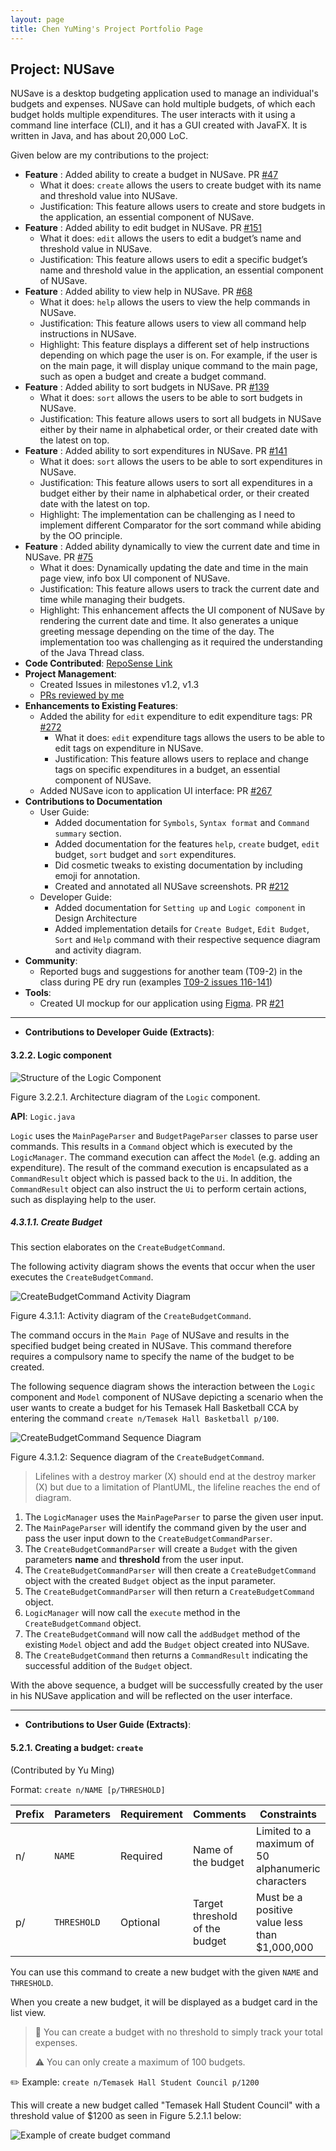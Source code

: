 ```yaml
---
layout: page
title: Chen YuMing's Project Portfolio Page
---
```

## Project: NUSave

NUSave is a desktop budgeting application used to manage an individual's budgets and expenses. NUSave can hold multiple
budgets, of which each budget holds multiple expenditures. The user interacts with it using a command line interface
(CLI), and it has a GUI created with JavaFX. It is written in Java, and has about 20,000 LoC.

Given below are my contributions to the project:
- **Feature** : Added ability to create a budget in NUSave. PR [#47](https://github.com/AY2021S1-CS2103T-T11-4/tp/pull/47)
	- What it does: `create` allows the users to create budget with its name and threshold value into NUSave.
	- Justification: This feature allows users to create and store budgets in the application,
	an essential component of NUSave.
- **Feature** : Added ability to edit budget in NUSave. PR [#151](https://github.com/AY2021S1-CS2103T-T11-4/tp/pull/151)
	- What it does: `edit` allows the users to edit a budget’s name and threshold value in NUSave.
	- Justification: This feature allows users to edit a specific budget’s name and threshold value in the application,
	an essential component of NUSave.
- **Feature** : Added ability to view help in NUSave. PR [#68](https://github.com/AY2021S1-CS2103T-T11-4/tp/pull/68)
	- What it does: `help` allows the users to view the help commands in NUSave.
	- Justification: This feature allows users to view all command help instructions in NUSave.
	- Highlight: This feature displays a different set of help instructions depending on which page the user is on.
	For example, if the user is on the main page, it will display unique command to the main page,
	such as open a budget and create a budget command.
- **Feature** : Added ability to sort budgets in NUSave. PR [#139](https://github.com/AY2021S1-CS2103T-T11-4/tp/pull/139)
	- What it does: `sort` allows the users to be able to sort budgets in NUSave.
	- Justification: This feature allows users to sort all budgets in NUSave either by their name in alphabetical order,
	or their created date with the latest on top.
- **Feature** : Added ability to sort expenditures in NUSave. PR [#141](https://github.com/AY2021S1-CS2103T-T11-4/tp/pull/141)
	- What it does: `sort` allows the users to be able to sort expenditures in NUSave.
	- Justification: This feature allows users to sort all expenditures in a budget either by their name in alphabetical order,
	or their created date with the latest on top.
	- Highlight: The implementation can be challenging as I need to implement different Comparator for the sort command
	while abiding by the OO principle.
- **Feature** : Added ability dynamically to view the current date and time in NUSave. PR [#75](https://github.com/AY2021S1-CS2103T-T11-4/tp/pull/75)
	- What it does: Dynamically updating the date and time in the main page view, info box UI component of NUSave.
	- Justification: This feature allows users to track the current date and time while managing their budgets.
	- Highlight: This enhancement affects the UI component of NUSave by rendering the current date and time.
	It also generates a unique greeting message depending on the time of the day.
	The implementation too was challenging as it required the understanding of the Java Thread class.
- **Code Contributed**: [RepoSense Link](https://nus-cs2103-ay2021s1.github.io/tp-dashboard/#breakdown=true&search=&sort=groupTitle&sortWithin=title&since=2020-08-14&timeframe=commit&mergegroup=&groupSelect=groupByRepos&checkedFileTypes=docs~functional-code~test-code~other&tabOpen=true&tabType=authorship&tabAuthor=yu-ming-chen&tabRepo=AY2021S1-CS2103T-T11-4%2Ftp%5Bmaster%5D&authorshipIsMergeGroup=false&authorshipFileTypes=docs~functional-code~test-code~other)
- **Project Management**:
	- Created Issues in milestones v1.2, v1.3
	- [PRs reviewed by me](https://github.com/AY2021S1-CS2103T-T11-4/tp/pulls?q=is%3Apr+reviewed-by%3Ayu-ming-chen)
- **Enhancements to Existing Features**:
	- Added the ability for `edit` expenditure to edit expenditure tags: PR [#272](https://github.com/AY2021S1-CS2103T-T11-4/tp/pull/272)
	    - What it does: `edit` expenditure tags allows the users to be able to edit tags on expenditure in NUSave. 
    	- Justification: This feature allows users to replace and change tags on specific expenditures in a budget,
    	an essential component of NUSave.
    - Added NUSave icon to application UI interface: PR [#267](https://github.com/AY2021S1-CS2103T-T11-4/tp/pull/267)
- **Contributions to Documentation**
	- User Guide:
		- Added documentation for `Symbols`, `Syntax format` and `Command summary` section.
		- Added documentation for the features `help`, `create` budget, `edit` budget, `sort` budget and `sort`
		expenditures.
		- Did cosmetic tweaks to existing documentation by including emoji for annotation.
		- Created and annotated all NUSave screenshots. PR [#212](https://github.com/AY2021S1-CS2103T-T11-4/tp/pull/212)
	- Developer Guide:
		- Added documentation for `Setting up` and `Logic component` in Design Architecture
		- Added implementation details for `Create Budget`, `Edit Budget`, `Sort` and `Help` command with their
		respective sequence diagram and activity diagram.
- **Community**:
	- Reported bugs and suggestions for another team (T09-2) in the class during PE dry run (examples [T09-2 issues 116-141](https://github.com/yu-ming-chen/ped/issues))
- **Tools**:
  * Created UI mockup for our application using [Figma](https://www.figma.com/file/FGIhST9YHDx8vLumiLquHh/TP?node-id=0%3A1).
  PR [#21](https://github.com/AY2021S1-CS2103T-T11-4/tp/pull/21)
  
-------
- **Contributions to Developer Guide (Extracts)**:
#### 3.2.2. Logic component

![Structure of the Logic Component](../images/LogicClassDiagram.png)

Figure 3.2.2.1. Architecture diagram of the `Logic` component.

**API**: `Logic.java`

`Logic` uses the `MainPageParser` and `BudgetPageParser` classes to parse user commands. This results in a
`Command` object which is executed by the `LogicManager`. The command execution can affect the `Model`
(e.g. adding an expenditure). The result of the command execution is encapsulated as a `CommandResult` object
which is passed back to the `Ui`. In addition, the `CommandResult` object can also instruct the `Ui` to perform
certain actions, such as displaying help to the user.

##### 4.3.1.1. Create Budget

This section elaborates on the `CreateBudgetCommand`.

The following activity diagram shows the events that occur when the user executes the `CreateBudgetCommand`.

![CreateBudgetCommand Activity Diagram](../diagrams/commandsPlantUML/diagram/CreateBudgetCommandActivity.png) 

Figure 4.3.1.1: Activity diagram of the `CreateBudgetCommand`.

The command occurs in the `Main Page` of NUSave and results in the specified budget being created in
NUSave. This command therefore requires a compulsory name to specify the name of the budget to be created.

The following sequence diagram shows the interaction between the `Logic` component and `Model` component of NUSave 
depicting a scenario when the user wants to create a budget for his Temasek Hall Basketball CCA by entering the command
`create n/Temasek Hall Basketball p/100`.

![CreateBudgetCommand Sequence Diagram](../diagrams/commandsPlantUML/diagram/CreateBudgetCommand.png) 

Figure 4.3.1.2: Sequence diagram of the `CreateBudgetCommand`.

> Lifelines with a destroy marker (X) should end at the destroy marker (X) but due to a limitation of PlantUML, 
the lifeline reaches the end of diagram.

1. The `LogicManager` uses the `MainPageParser` to parse the given user input.
2. The `MainPageParser` will identify the command given by the user and pass the user input down to the
`CreateBudgetCommandParser`.
3. The `CreateBudgetCommandParser` will create a `Budget` with the given parameters **name** and **threshold** from the
user input.
4. The `CreateBudgetCommandParser` will then create a `CreateBudgetCommand` object with the created `Budget` object as
the input parameter.
5. The `CreateBudgetCommandParser` will then return a `CreateBudgetCommand` object.
6. `LogicManager` will now call the `execute` method in the `CreateBudgetCommand` object.
7. The `CreateBudgetCommand` will now call the `addBudget` method of the existing `Model` object and add the `Budget`
object created into NUSave.
8. The `CreateBudgetCommand` then returns a `CommandResult` indicating the successful addition of the `Budget` object.

With the above sequence, a budget will be successfully created by the user in his NUSave application and will be
reflected on the user interface.

-------
- **Contributions to User Guide (Extracts)**:
#### 5.2.1. Creating a budget: `create`
(Contributed by Yu Ming)

Format: `create n/NAME [p/THRESHOLD]`

Prefix | Parameters | Requirement | Comments                        | Constraints                           |
------ | ---------- | ----------- | ------------------------------- | ------------------------------------- |
 n/    | `NAME`     | Required    | Name of the budget              | Limited to a maximum of 50 alphanumeric characters |
 p/    | `THRESHOLD`| Optional    | Target threshold of the budget  | Must be a positive value less than $1,000,000 |

You can use this command to create a new budget with the given `NAME` and `THRESHOLD`.

When you create a new budget, it will be displayed as a budget card in the list view.

> 📕 You can create a budget with no threshold to simply track your total expenses.
>
> ⚠️ You can only create a maximum of 100 budgets.


✏️ Example: `create n/Temasek Hall Student Council p/1200`

This will create a new budget called "Temasek Hall Student Council" with a threshold value of $1200
as seen in Figure 5.2.1.1 below:

![Example of create budget command](../images/CommandScreenShots/5_2_1_1_createBudget.png)
